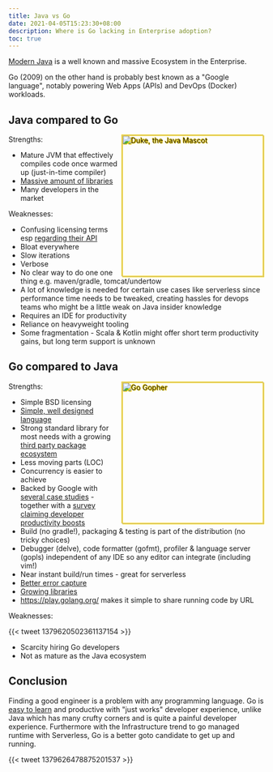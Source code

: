 ```yaml
---
title: Java vs Go
date: 2021-04-05T15:23:30+08:00
description: Where is Go lacking in Enterprise adoption?
toc: true
---
```


<style>
img {
float: right;
height: 20em;
filter: drop-shadow(1px 1px 0 gold)
        drop-shadow(-1px -1px 0 gold);
}
</style>

[Modern Java](https://github.com/binkley/modern-java-practices) is a well known
and massive Ecosystem in the Enterprise.

Go (2009) on the other hand is probably best known as a "Google language",
notably powering Web Apps (APIs) and DevOps (Docker) workloads.

## Java compared to Go

<img src="https://s.natalian.org/2021-04-05/duke.svg" alt="Duke, the Java Mascot" >

Strengths:

- Mature JVM that effectively compiles code once warmed up (just-in-time compiler)
- [Massive amount of libraries](https://mvnrepository.com/)
- Many developers in the market

Weaknesses:

- Confusing licensing terms esp [regarding their API](https://news.ycombinator.com/item?id=26699106)
- Bloat everywhere
- Slow iterations
- Verbose
- No clear way to do one one thing e.g. maven/gradle, tomcat/undertow
- A lot of knowledge is needed for certain use cases like serverless since performance time needs to be tweaked, creating hassles for devops teams who might be a little weak on Java insider knowledge
- Requires an IDE for productivity
- Reliance on heavyweight tooling
- Some fragmentation - Scala & Kotlin might offer short term productivity gains, but long term support is unknown

## Go compared to Java

<img src="https://s.natalian.org/2021-04-05/gopher.svg" alt="Go Gopher">

Strengths:

- Simple BSD licensing
- [Simple, well designed language](https://golang.org/ref/spec)
- Strong standard library for most needs with a growing [third party package ecosystem](https://pkg.go.dev/)
- Less moving parts (LOC)
- Concurrency is easier to achieve
- Backed by Google with [several case studies](https://go.dev/solutions#case-studies) - together with a [survey claiming developer productivity boosts](https://cloud.google.com/blog/topics/developers-practitioners/go-powering-enterprise-developers-developer-survey-results)
- Build (no gradle!), packaging & testing is part of the distribution (no tricky choices)
- Debugger (delve), code formatter (gofmt), profiler & language server (gopls) independent of any IDE so any editor can integrate (including vim!)
- Near instant build/run times - great for serverless
- [Better error capture](https://www.youtube.com/watch?v=Fh4AT4SC17U)
- [Growing libraries](https://pkg.go.dev/)
- <https://play.golang.org/> makes it simple to share running code by URL

Weaknesses:

{{< tweet 1379620502361137154 >}}

- Scarcity hiring Go developers
- Not as mature as the Java ecosystem

## Conclusion

Finding a good engineer is a problem with any programming language. Go is [easy
to learn](https://tour.golang.org/) and productive with "just works" developer
experience, unlike Java which has many crufty corners and is quite a painful
developer experience. Furthermore with the Infrastructure trend to go managed
runtime with Serverless, Go is a better goto candidate to get up and running.

{{< tweet 1379626478875201537 >}}
